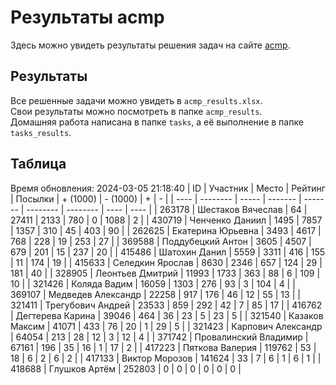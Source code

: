 # Результаты acmp
Здесь можно увидеть результаты решения задач на сайте [acmp](https://acmp.ru). 

## Результаты
Все решенные задачи можно увидеть в `acmp_results.xlsx`.   
Свои результаты можно посмотреть в папке `acmp_results`.  
Домашняя работа написана в папке `tasks`, а её выполнение в папке `tasks_results`.

## Таблица
Время обновления: 2024-03-05 21:18:40
| ID   | Участник | Место | Рейтинг | Посылки | + (1000) | - (1000) | +    | -    |
| ---- | -------- | ----- | ------- | ------- | -------- | -------- | ---- | ---- |
| 263178 | Шестаков Вячеслав | 64 | 27411 | 2133 | 780 | 0 | 1088 | 2 |
| 430719 | Ченченко Даниил | 1495 | 7857 | 1357 | 310 | 45 | 403 | 90 |
| 262625 | Екатерина Юрьевна | 3493 | 4617 | 768 | 228 | 19 | 253 | 27 |
| 369588 | Поддубецкий Антон | 3605 | 4507 | 679 | 201 | 15 | 237 | 20 |
| 415486 | Шатохин Данил | 5559 | 3311 | 416 | 155 | 11 | 174 | 19 |
| 415633 | Селедкин Ярослав | 8630 | 2346 | 657 | 124 | 29 | 181 | 40 |
| 328905 | Леонтьев Дмитрий | 11993 | 1733 | 363 | 88 | 6 | 109 | 10 |
| 321426 | Коляда Вадим | 16059 | 1303 | 276 | 93 | 3 | 104 | 4 |
| 369107 | Медведев Александр | 22258 | 917 | 176 | 46 | 12 | 55 | 13 |
| 321411 | Трегубович Андрей | 23533 | 859 | 292 | 42 | 7 | 85 | 17 |
| 416762 | Дегтерева Карина | 39046 | 464 | 36 | 23 | 5 | 23 | 5 |
| 321540 | Казаков Максим | 41071 | 433 | 76 | 20 | 1 | 29 | 5 |
| 321423 | Карпович Александр | 64054 | 213 | 28 | 12 | 3 | 12 | 4 |
| 371742 | Провалинский Владимир | 67161 | 196 | 35 | 16 | 1 | 17 | 2 |
| 417223 | Пяткова Валерия | 119762 | 53 | 18 | 6 | 2 | 6 | 2 |
| 417133 | Виктор Морозов | 141624 | 33 | 7 | 6 | 1 | 6 | 1 |
| 418688 | Глушков Артём | 252803 | 0 | 0 | 0 | 0 | 0 | 0 |
